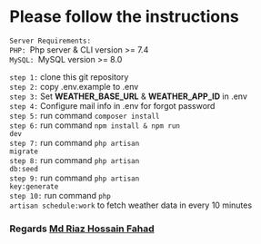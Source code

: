 # Please follow the instructions

`Server Requirements:` <br>
`PHP: `Php server & CLI version >= 7.4 <br>
`MySQL: `MySQL version >= 8.0 <br>


`step 1:` clone this git repository <br>
`step 2:` copy .env.example to .env <br>
`step 3:` Set <b>WEATHER_BASE_URL</b> & <b>WEATHER_APP_ID</b> in .env <br>
`step 4:` Configure mail info in .env for forgot password <br>
`step 5:` run command <code>composer install</code> <br>
`step 6:` run command <code>npm install & npm run dev</code> <br>
`step 7:` run command <code>php artisan migrate</code><br>
`step 8:` run command <code>php artisan db:seed</code> <br>
`step 9:` run command <code>php artisan key:generate</code> <br>
`step 10:` run command <code>php artisan schedule:work</code> to fetch weather data in every 10 minutes<br>

### Regards [Md Riaz Hossain Fahad](https://github.com/RiazHossainFahad)
